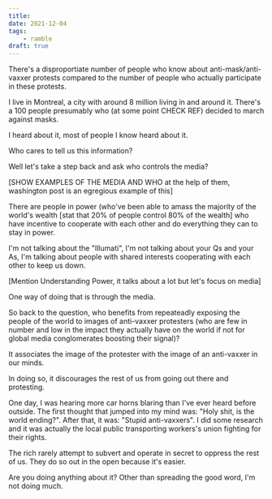 ```yaml
---
title:
date: 2021-12-04
tags:
    - ramble
draft: true
---
```

There's a disproportiate number of people who know about anti-mask/anti-vaxxer protests compared to the number of people who actually participate in these protests.

I live in Montreal, a city with around 8 million living in and around it. There's a 100 people presumably who (at some point CHECK REF) decided to march against masks.

I heard about it, most of people I know heard about it.

Who cares to tell us this information?

Well let's take a step back and ask who controls the media?

[SHOW EXAMPLES OF THE MEDIA AND WHO at the help of them, washington post is an egregious example of this]

There are people in power (who've been able to amass the majority of the world's wealth [stat that 20% of people control 80% of the wealth] who have incentive to cooperate with each other and do everything they can to stay in power.

I'm not talking about the "Illumati", I'm not talking about your Qs and your As, I'm talking about people with shared interests cooperating with each other to keep us down.

[Mention Understanding Power, it talks about a lot but let's focus on media]

One way of doing that is through the media.

So back to the question, who benefits from repeateadly exposing the people of the world to images of anti-vaxxer protesters (who are few in number and low in the impact they actually have on the world if not for global media conglomerates boosting their signal)?

It associates the image of the protester with the image of an anti-vaxxer in our minds.

In doing so, it discourages the rest of us from going out there and protesting.

One day, I was hearing more car horns blaring than I've ever heard before outside. The first thought that jumped into my mind was: "Holy shit, is the world ending?". After that, it was: "Stupid anti-vaxxers". I did some research and it was actually the local public transporting workers's union fighting for their rights.

The rich rarely attempt to subvert and operate in secret to oppress the rest of us. They do so out in the open because it's easier.

Are you doing anything about it? Other than spreading the good word, I'm not doing much.


